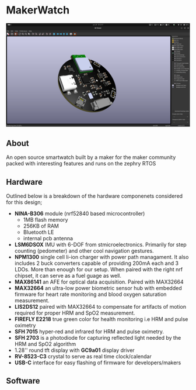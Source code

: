 # MakerWatch
![Image](https://github.com/atiaisaac/MakerWatch/blob/main/images/image_1.png)

## About
An open source smartwatch built by a maker for the maker community packed with interesting features and runs on the zephry RTOS

## Hardware
Outlined below is a breakdown of the hardware componenets considered for this design;

* __NINA-B306__ module (nrf52840 based microcontroller)
    * 1MB flash memory
    * 256KB of RAM
    * Bluetooth LE
    * internal pcb antenna
* __LSM6DSOX__ IMU with 6-DOF from stmicroelectronics. Primarily for step counting (pedometer) and other cool navigation gestures.
* __NPM1300__ single cell li-ion charger with power path managament. It also includes 2 buck converters capable of providing 200mA each and 3 LDOs. More than enough for our setup. When paired with the right nrf chipset, it can serve as a fuel guage as well.
* __MAX86141__ an AFE for optical data acquisition. Paired with MAX32664
* __MAX32664__ an ultra-low power biometric sensor hub with embedded firmware for heart rate monitoring and blood oxygen saturation measurement.
* __LIS2DS12__ paired with MAX32664 to compensate for artifacts of motion required for proper HRM and SpO2 measurement.
* __FIREFLY E2218__ true green color for health monitoring i.e HRM and pulse oximetry
* __SFH 7015__ hyper-red and infrared for HRM and pulse oximetry.
* __SFH 2703__ is a photodiode for capturing reflected light needed by the HRM and SpO2 algorithm
* 1.28'' round tft display with __GC9a01__ display driver
* __RV-8523-C3__ crystal to serve as real time clock/calendar
* __USB-C__ interface for easy flashing of firmware for developers/makers

## Software
